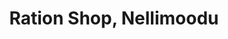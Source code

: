 ---
title: "Ration Shop, Nellimoodu"
url: /trivandrum/ration-shop-nellimoodu/
shop: Lebensmittel
---